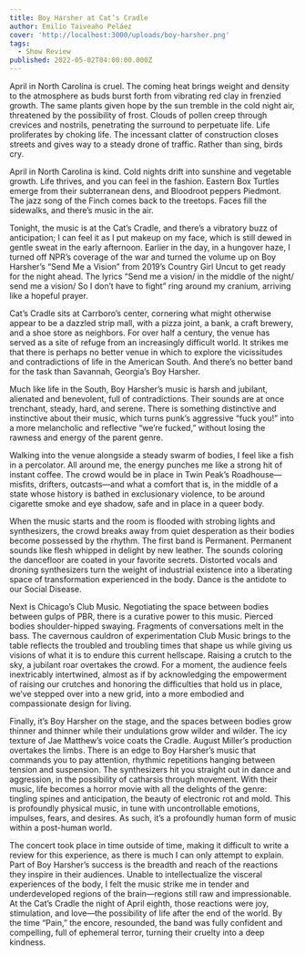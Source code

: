 ```yaml
---
title: Boy Harsher at Cat’s Cradle
author: Emilio Taiveaho Peláez
cover: 'http://localhost:3000/uploads/boy-harsher.png'
tags:
  - Show Review
published: 2022-05-02T04:00:00.000Z
---
```


April in North Carolina is cruel. The coming heat brings weight and density to the atmosphere as buds burst forth from vibrating red clay in frenzied growth. The same plants given hope by the sun tremble in the cold night air, threatened by the possibility of frost. Clouds of pollen creep through crevices and nostrils, penetrating the surround to perpetuate life. Life proliferates by choking life. The incessant clatter of construction closes streets and gives way to a steady drone of traffic. Rather than sing, birds cry.

April in North Carolina is kind. Cold nights drift into sunshine and vegetable growth. Life thrives, and you can feel in the fashion. Eastern Box Turtles emerge from their subterranean dens, and Bloodroot peppers Piedmont. The jazz song of the Finch comes back to the treetops. Faces fill the sidewalks, and there’s music in the air. 

Tonight, the music is at the Cat’s Cradle, and there’s a vibratory buzz of anticipation; I can feel it as I put makeup on my face, which is still dewed in gentle sweat in the early afternoon. Earlier in the day, in a hungover haze, I turned off NPR’s coverage of the war and turned the volume up on Boy Harsher’s “Send Me a Vision” from 2019’s Country Girl Uncut to get ready for the night ahead. The lyrics “Send me a vision/ in the middle of the night/ send me a vision/ So I don’t have to fight” ring around my cranium, arriving like a hopeful prayer. 

Cat’s Cradle sits at Carrboro’s center, cornering what might otherwise appear to be a dazzled strip mall, with a pizza joint, a bank, a craft brewery, and a shoe store as neighbors. For over half a century, the venue has served as a site of refuge from an increasingly difficult world. It strikes me that there is perhaps no better venue in which to explore the vicissitudes and contradictions of life in the American South. And there’s no better band for the task than Savannah, Georgia’s Boy Harsher.

Much like life in the South, Boy Harsher’s music is harsh and jubilant, alienated and benevolent, full of contradictions. Their sounds are at once trenchant, steady, hard, and serene. There is something distinctive and instinctive about their music, which turns punk’s aggressive “fuck you!” into a more melancholic and reflective “we’re fucked,” without losing the rawness and energy of the parent genre. 

Walking into the venue alongside a steady swarm of bodies, I feel like a fish in a percolator. All around me, the energy punches me like a strong hit of instant coffee. The crowd would be in place in Twin Peak’s Roadhouse—misfits, drifters, outcasts—and what a comfort that is, in the middle of a state whose history is bathed in exclusionary violence, to be around cigarette smoke and eye shadow, safe and in place in a queer body.  

When the music starts and the room is flooded with strobing lights and synthesizers, the crowd breaks away from quiet desperation as their bodies become possessed by the rhythm. The first band is Permanent. Permanent sounds like flesh whipped in delight by new leather. The sounds coloring the dancefloor are coated in your favorite secrets. Distorted vocals and droning synthesizers turn the weight of industrial existence into a liberating space of transformation experienced in the body. Dance is the antidote to our Social Disease. 

Next is Chicago’s Club Music. Negotiating the space between bodies between gulps of PBR, there is a curative power to this music. Pierced bodies shoulder-hipped swaying. Fragments of conversations melt in the bass. The cavernous cauldron of experimentation Club Music brings to the table reflects the troubled and troubling times that shape us while giving us visions of what it is to endure this current hellscape. Raising a crutch to the sky, a jubilant roar overtakes the crowd. For a moment, the audience feels inextricably intertwined, almost as if by acknowledging the empowerment of raising our crutches and honoring the difficulties that hold us in place, we’ve stepped over into a new grid, into a more embodied and compassionate design for living. 

Finally, it’s Boy Harsher on the stage, and the spaces between bodies grow thinner and thinner while their undulations grow wilder and wilder. The icy texture of Jae Matthew’s voice coats the Cradle. August Miller’s production overtakes the limbs. There is an edge to Boy Harsher’s music that commands you to pay attention, rhythmic repetitions hanging between tension and suspension. The synthesizers hit you straight out in dance and aggression, in the possibility of catharsis through movement. With their music, life becomes a horror movie with all the delights of the genre: tingling spines and anticipation, the beauty of electronic rot and mold. This is profoundly physical music, in tune with uncontrollable emotions, impulses, fears, and desires. As such, it’s a profoundly human form of music within a post-human world. 

The concert took place in time outside of time, making it difficult to write a review for this experience, as there is much I can only attempt to explain. Part of Boy Harsher’s success is the breadth and reach of the reactions they inspire in their audiences. Unable to intellectualize the visceral experiences of the body, I felt the music strike me in tender and underdeveloped regions of the brain—regions still raw and impressionable. At the Cat’s Cradle the night of April eighth, those reactions were joy, stimulation, and love—the possibility of life after the end of the world. By the time “Pain,” the encore, resounded, the band was fully confident and compelling, full of ephemeral terror, turning their cruelty into a deep kindness.
